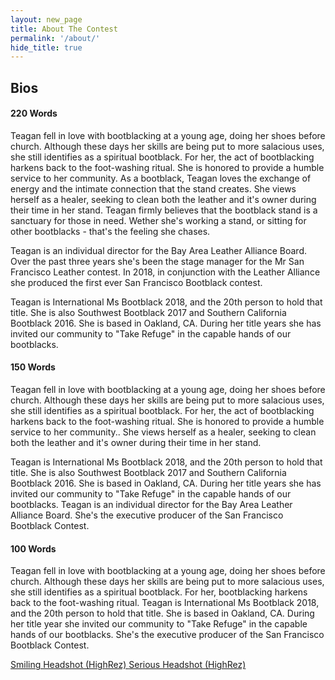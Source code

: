 ```yaml
---
layout: new_page
title: About The Contest
permalink: '/about/'
hide_title: true
---
```


## Bios

#### 220 Words

Teagan fell in love with bootblacking at a young age, doing her shoes before church. Although these days her skills are being put to more salacious uses, she still identifies as a spiritual bootblack. For her, the act of bootblacking harkens back to the foot-washing ritual. She is honored to provide a humble service to her community. As a bootblack, Teagan loves the exchange of energy and the intimate connection that the stand creates. She views herself as a healer, seeking to clean both the leather and it's owner during their time in her stand. Teagan firmly believes that the bootblack stand is a sanctuary for those in need. Wether she's working a stand, or sitting for other bootblacks - that's the feeling she chases.

Teagan is an individual director for the Bay Area Leather Alliance Board. Over the past three years she's been the stage manager for the Mr San Francisco Leather contest. In 2018, in conjunction with the Leather Alliance she produced the first ever San Francisco Bootblack contest.

Teagan is International Ms Bootblack 2018, and the 20th person to hold that title. She is also Southwest Bootblack 2017 and Southern California Bootblack 2016. She is based in Oakland, CA. During her title years she has invited our community to "Take Refuge" in the capable hands of our bootblacks.

#### 150 Words

Teagan fell in love with bootblacking at a young age, doing her shoes before church. Although these days her skills are being put to more salacious uses, she still identifies as a spiritual bootblack. For her, the act of bootblacking harkens back to the foot-washing ritual. She is honored to provide a humble service to her community.. She views herself as a healer, seeking to clean both the leather and it's owner during their time in her stand.  

Teagan is International Ms Bootblack 2018, and the 20th person to hold that title. She is also Southwest Bootblack 2017 and Southern California Bootblack 2016. She is based in Oakland, CA. During her title years she has invited our community to "Take Refuge" in the capable hands of our bootblacks. Teagan is an individual director for the Bay Area Leather Alliance Board. She's the executive producer of the San Francisco Bootblack Contest.

#### 100 Words

Teagan fell in love with bootblacking at a young age, doing her shoes before church. Although these days her skills are being put to more salacious uses, she still identifies as a spiritual bootblack. For her, bootblacking harkens back to the foot-washing ritual. Teagan is International Ms Bootblack 2018, and the 20th person to hold that title. She is based in Oakland, CA. During her title year she invited our community to "Take Refuge" in the capable hands of our bootblacks. She's the executive producer of the San Francisco Bootblack Contest.


<a href="/images/headshot1.jpg"> Smiling Headshot (HighRez) </a>
<a href="/images/headshot1.jpg"> Serious Headshot (HighRez) </a>
